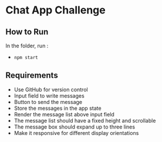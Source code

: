 # Chat App Challenge

## How to Run

In the folder, run :

- `npm start`

## Requirements

- Use GitHub for version control
- Input field to write messages
- Button to send the message
- Store the messages in the app state
- Render the message list above input field
- The message list should have a fixed height and scrollable
- The message box should expand up to three lines
- Make it responsive for different display orientations
